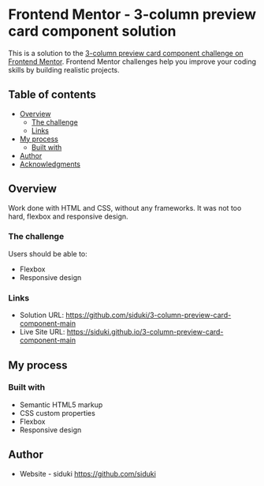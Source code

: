 # Frontend Mentor - 3-column preview card component solution

This is a solution to the [3-column preview card component challenge on Frontend Mentor](https://www.frontendmentor.io/challenges/3column-preview-card-component-pH92eAR2-). Frontend Mentor challenges help you improve your coding skills by building realistic projects. 

## Table of contents

- [Overview](#overview)
  - [The challenge](#the-challenge)
  - [Links](#links)
- [My process](#my-process)
  - [Built with](#built-with)
- [Author](#author)
- [Acknowledgments](#acknowledgments)

## Overview

Work done with HTML and CSS, without any frameworks. It was not too hard, flexbox and responsive design.

### The challenge

Users should be able to:

- Flexbox
- Responsive design

### Links

- Solution URL: https://github.com/siduki/3-column-preview-card-component-main
- Live Site URL: https://siduki.github.io/3-column-preview-card-component-main

## My process

### Built with

- Semantic HTML5 markup
- CSS custom properties
- Flexbox
- Responsive design

## Author

- Website - siduki https://github.com/siduki
